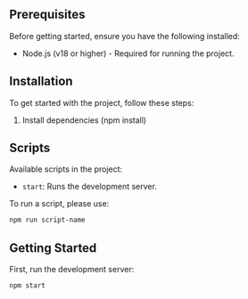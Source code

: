 ## Prerequisites

Before getting started, ensure you have the following installed:

- Node.js (v18 or higher) - Required for running the project.

## Installation

To get started with the project, follow these steps:

1. Install dependencies (npm install)

## Scripts

Available scripts in the project:

- `start`: Runs the development server.

To run a script, please use:

```bash
npm run script-name
```

## Getting Started

First, run the development server:

```bash
npm start
```
